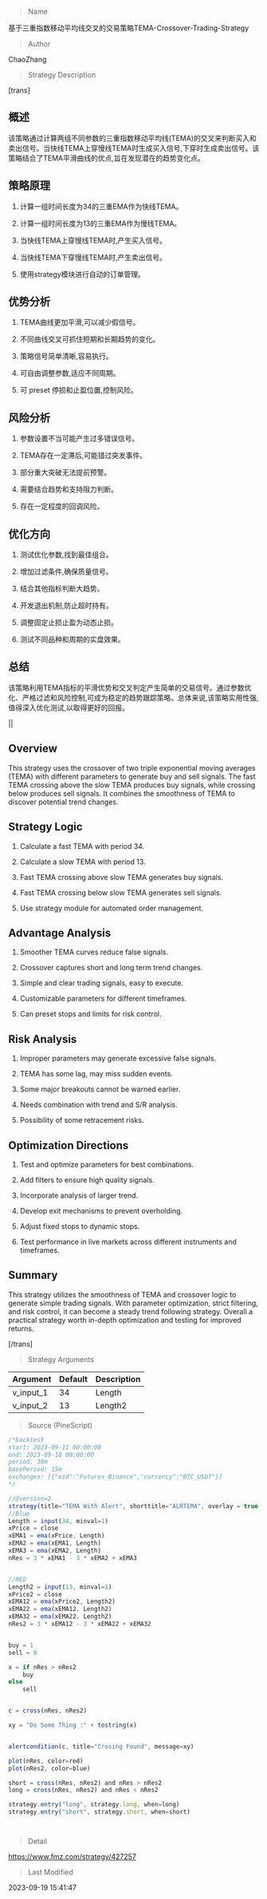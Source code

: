 
> Name

基于三重指数移动平均线交叉的交易策略TEMA-Crossover-Trading-Strategy

> Author

ChaoZhang

> Strategy Description

[trans]

## 概述

该策略通过计算两组不同参数的三重指数移动平均线(TEMA)的交叉来判断买入和卖出信号。当快线TEMA上穿慢线TEMA时生成买入信号,下穿时生成卖出信号。该策略结合了TEMA平滑曲线的优点,旨在发现潜在的趋势变化点。

## 策略原理

1. 计算一组时间长度为34的三重EMA作为快线TEMA。

2. 计算一组时间长度为13的三重EMA作为慢线TEMA。

3. 当快线TEMA上穿慢线TEMA时,产生买入信号。

4. 当快线TEMA下穿慢线TEMA时,产生卖出信号。

5. 使用strategy模块进行自动的订单管理。

## 优势分析

1. TEMA曲线更加平滑,可以减少假信号。

2. 不同曲线交叉可抓住短期和长期趋势的变化。

3. 策略信号简单清晰,容易执行。

4. 可自由调整参数,适应不同周期。

5. 可 preset 停损和止盈位置,控制风险。

## 风险分析

1. 参数设置不当可能产生过多错误信号。

2. TEMA存在一定滞后,可能错过突发事件。

3. 部分重大突破无法提前预警。

4. 需要结合趋势和支持阻力判断。

5. 存在一定程度的回调风险。

## 优化方向

1. 测试优化参数,找到最佳组合。

2. 增加过滤条件,确保质量信号。

3. 结合其他指标判断大趋势。 

4. 开发退出机制,防止超时持有。

5. 调整固定止损止盈为动态止损。

6. 测试不同品种和周期的实盘效果。

## 总结

该策略利用TEMA指标的平滑优势和交叉判定产生简单的交易信号。通过参数优化、严格过滤和风险控制,可成为稳定的趋势跟踪策略。总体来说,该策略实用性强,值得深入优化测试,以取得更好的回报。

|| 

## Overview

This strategy uses the crossover of two triple exponential moving averages (TEMA) with different parameters to generate buy and sell signals. The fast TEMA crossing above the slow TEMA produces buy signals, while crossing below produces sell signals. It combines the smoothness of TEMA to discover potential trend changes.

## Strategy Logic

1. Calculate a fast TEMA with period 34.

2. Calculate a slow TEMA with period 13.

3. Fast TEMA crossing above slow TEMA generates buy signals.

4. Fast TEMA crossing below slow TEMA generates sell signals.

5. Use strategy module for automated order management.

## Advantage Analysis 

1. Smoother TEMA curves reduce false signals.

2. Crossover captures short and long term trend changes.

3. Simple and clear trading signals, easy to execute.

4. Customizable parameters for different timeframes. 

5. Can preset stops and limits for risk control.

## Risk Analysis

1. Improper parameters may generate excessive false signals.

2. TEMA has some lag, may miss sudden events. 

3. Some major breakouts cannot be warned earlier.

4. Needs combination with trend and S/R analysis. 

5. Possibility of some retracement risks.

## Optimization Directions

1. Test and optimize parameters for best combinations.

2. Add filters to ensure high quality signals.

3. Incorporate analysis of larger trend.

4. Develop exit mechanisms to prevent overholding.

5. Adjust fixed stops to dynamic stops.

6. Test performance in live markets across different instruments and timeframes.

## Summary

This strategy utilizes the smoothness of TEMA and crossover logic to generate simple trading signals. With parameter optimization, strict filtering, and risk control, it can become a steady trend following strategy. Overall a practical strategy worth in-depth optimization and testing for improved returns.

[/trans]

> Strategy Arguments



|Argument|Default|Description|
|----|----|----|
|v_input_1|34|Length|
|v_input_2|13|Length2|


> Source (PineScript)

``` javascript
/*backtest
start: 2023-09-11 00:00:00
end: 2023-09-18 00:00:00
period: 30m
basePeriod: 15m
exchanges: [{"eid":"Futures_Binance","currency":"BTC_USDT"}]
*/

//@version=2
strategy(title="TEMA With Alert", shorttitle="ALRTEMA", overlay = true )
//Blue
Length = input(34, minval=1)
xPrice = close
xEMA1 = ema(xPrice, Length)
xEMA2 = ema(xEMA1, Length)
xEMA3 = ema(xEMA2, Length)
nRes = 3 * xEMA1 - 3 * xEMA2 + xEMA3


//RED
Length2 = input(13, minval=1)
xPrice2 = close
xEMA12 = ema(xPrice2, Length2)
xEMA22 = ema(xEMA12, Length2)
xEMA32 = ema(xEMA22, Length2)
nRes2 = 3 * xEMA12 - 3 * xEMA22 + xEMA32


buy = 1
sell = 0

x = if nRes > nRes2
	buy
else
	sell


c = cross(nRes, nRes2)

xy = "Do Some Thing :" + tostring(x)


alertcondition(c, title="Crosing Found", message=xy)

plot(nRes, color=red)
plot(nRes2, color=blue)

short = cross(nRes, nRes2) and nRes > nRes2
long = cross(nRes, nRes2) and nRes < nRes2

strategy.entry("long", strategy.long, when=long)
strategy.entry("short", strategy.short, when=short)




```

> Detail

https://www.fmz.com/strategy/427257

> Last Modified

2023-09-19 15:41:47
